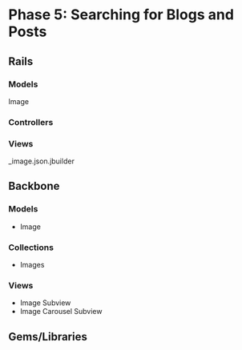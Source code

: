 # Phase 5: Searching for Blogs and Posts

## Rails
### Models
Image

### Controllers

### Views
\_image.json.jbuilder

## Backbone
### Models
* Image

### Collections
* Images
### Views
* Image Subview
* Image Carousel Subview

## Gems/Libraries
